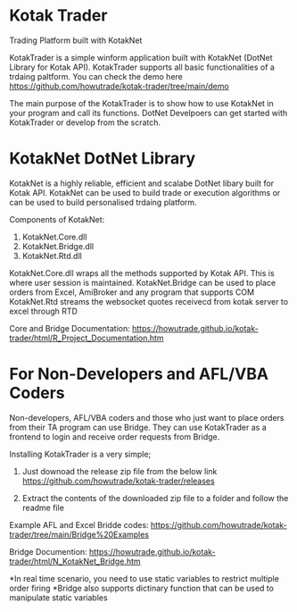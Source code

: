 # Kotak Trader
Trading Platform built with KotakNet

KotakTrader is a simple winform application built with KotakNet (DotNet Library for Kotak API). KotakTrader supports all basic functionalities of a trdaing paltform. You can check the demo here https://github.com/howutrade/kotak-trader/tree/main/demo

The main purpose of the KotakTrader is to show how to use KotakNet in your program and call its functions. DotNet Develpoers can get started with KotakTrader or develop from the scratch.

# KotakNet DotNet Library

KotakNet is a highly reliable, efficient and scalabe DotNet libary built for Kotak API. KotakNet can be used to build trade or execution algorithms or can be used to build personalised trdaing platform.

Components of KotakNet:

1. KotakNet.Core.dll
2. KotakNet.Bridge.dll
3. KotakNet.Rtd.dll

KotakNet.Core.dll wraps all the methods supported by Kotak API. This is where user session is maintained.
KotakNet.Bridge can be used to place orders from Excel, AmiBroker and any program that supports COM
KotakNet.Rtd streams the websocket quotes receivecd from kotak server to excel through RTD

Core and Bridge Documentation:
https://howutrade.github.io/kotak-trader/html/R_Project_Documentation.htm

# For Non-Developers and AFL/VBA Coders
Non-developers, AFL/VBA coders and those who just want to place orders from their TA program can use Bridge. They can use KotakTrader as a frontend to login and receive order requests from Bridge.

Installing KotakTrader is a very simple;

1. Just downoad the release zip file from the below link
https://github.com/howutrade/kotak-trader/releases

2. Extract the contents of the downloaded zip file to a folder and follow the readme file

Example AFL and Excel Bridde codes:
https://github.com/howutrade/kotak-trader/tree/main/Bridge%20Examples

Bridge Documention:
https://howutrade.github.io/kotak-trader/html/N_KotakNet_Bridge.htm

*In real time scenario, you need to use static variables to restrict multiple order firing
*Bridge also supports dictinary function that can be used to manipulate static variables
